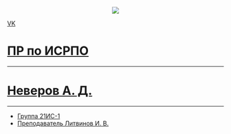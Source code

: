 <p align = "center"><a href="https://vk.com/r123n" target="_blank"><img src="https://yandex-search.clstorage.net/1WOl20p82/aa6d36O2OU7/d_m7ASmYEd7PxDXHtBFxXsAlcetpqzleGvNCc21G-RQYj4sz6jKk3vcsXr3JfKvUyugB7HBnr-vOo2-ZSV0x8SM6tIplA9oQANs5zj3b9liQJ_Hoae59VMZ" src=width="400"></a></p>

<p><a href="vk.com/r123n"> VK</p>

# ПР по ИСРПО
----
# Неверов А. Д.
----
* Группа 21ИС-1
* Преподаватель Литвинов И. В.

